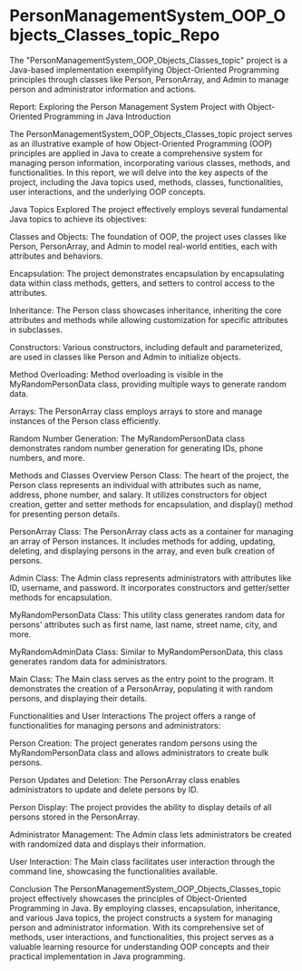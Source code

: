 # PersonManagementSystem_OOP_Objects_Classes_topic_Repo
The "PersonManagementSystem_OOP_Objects_Classes_topic" project is a Java-based implementation exemplifying Object-Oriented Programming principles through classes like Person, PersonArray, and Admin to manage person and administrator information and actions.



Report: Exploring the Person Management System Project with Object-Oriented Programming in Java
Introduction

The PersonManagementSystem_OOP_Objects_Classes_topic project serves as an illustrative example of how Object-Oriented Programming (OOP) principles are applied in Java to create a comprehensive system for managing person information, incorporating various classes, methods, and functionalities. In this report, we will delve into the key aspects of the project, including the Java topics used, methods, classes, functionalities, user interactions, and the underlying OOP concepts.

Java Topics Explored
The project effectively employs several fundamental Java topics to achieve its objectives:

Classes and Objects: The foundation of OOP, the project uses classes like Person, PersonArray, and Admin to model real-world entities, each with attributes and behaviors.

Encapsulation: The project demonstrates encapsulation by encapsulating data within class methods, getters, and setters to control access to the attributes.

Inheritance: The Person class showcases inheritance, inheriting the core attributes and methods while allowing customization for specific attributes in subclasses.

Constructors: Various constructors, including default and parameterized, are used in classes like Person and Admin to initialize objects.

Method Overloading: Method overloading is visible in the MyRandomPersonData class, providing multiple ways to generate random data.

Arrays: The PersonArray class employs arrays to store and manage instances of the Person class efficiently.

Random Number Generation: The MyRandomPersonData class demonstrates random number generation for generating IDs, phone numbers, and more.

Methods and Classes Overview
Person Class: The heart of the project, the Person class represents an individual with attributes such as name, address, phone number, and salary. It utilizes constructors for object creation, getter and setter methods for encapsulation, and display() method for presenting person details.

PersonArray Class: The PersonArray class acts as a container for managing an array of Person instances. It includes methods for adding, updating, deleting, and displaying persons in the array, and even bulk creation of persons.

Admin Class: The Admin class represents administrators with attributes like ID, username, and password. It incorporates constructors and getter/setter methods for encapsulation.

MyRandomPersonData Class: This utility class generates random data for persons' attributes such as first name, last name, street name, city, and more.

MyRandomAdminData Class: Similar to MyRandomPersonData, this class generates random data for administrators.

Main Class: The Main class serves as the entry point to the program. It demonstrates the creation of a PersonArray, populating it with random persons, and displaying their details.

Functionalities and User Interactions
The project offers a range of functionalities for managing persons and administrators:

Person Creation: The project generates random persons using the MyRandomPersonData class and allows administrators to create bulk persons.

Person Updates and Deletion: The PersonArray class enables administrators to update and delete persons by ID.

Person Display: The project provides the ability to display details of all persons stored in the PersonArray.

Administrator Management: The Admin class lets administrators be created with randomized data and displays their information.

User Interaction: The Main class facilitates user interaction through the command line, showcasing the functionalities available.

Conclusion
The PersonManagementSystem_OOP_Objects_Classes_topic project effectively showcases the principles of Object-Oriented Programming in Java. By employing classes, encapsulation, inheritance, and various Java topics, the project constructs a system for managing person and administrator information. With its comprehensive set of methods, user interactions, and functionalities, this project serves as a valuable learning resource for understanding OOP concepts and their practical implementation in Java programming.
